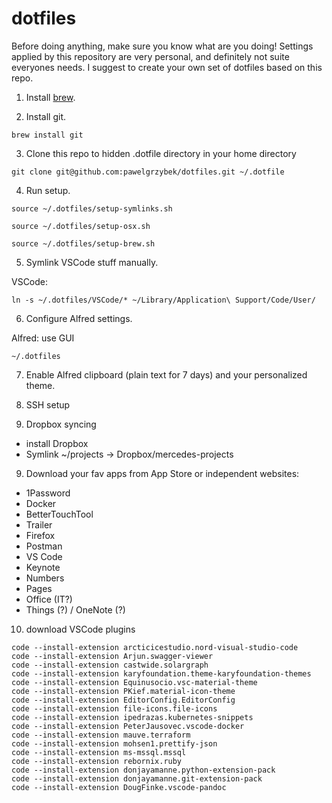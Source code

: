 # dotfiles

Before doing anything, make sure you know what are you doing! Settings applied by this repository are very personal, and definitely not suite everyones needs. I suggest to create your own set of dotfiles based on this repo.

1. Install [brew](https://brew.sh/).

2. Install git.

```
brew install git
```

3. Clone this repo to hidden .dotfile directory in your home directory

```
git clone git@github.com:pawelgrzybek/dotfiles.git ~/.dotfile
```

4. Run setup.

```
source ~/.dotfiles/setup-symlinks.sh
```

```
source ~/.dotfiles/setup-osx.sh
```

```
source ~/.dotfiles/setup-brew.sh
```

5. Symlink VSCode stuff manually.

VSCode:

```
ln -s ~/.dotfiles/VSCode/* ~/Library/Application\ Support/Code/User/
```

6. Configure Alfred settings.

Alfred: use GUI

```
~/.dotfiles
```

7. Enable Alfred clipboard (plain text for 7 days) and your personalized theme.

8. SSH setup

9. Dropbox syncing
- install Dropbox
- Symlink ~/projects -> Dropbox/mercedes-projects

9. Download your fav apps from App Store or independent websites:

- 1Password
- Docker
- BetterTouchTool
- Trailer
- Firefox
- Postman
- VS Code
- Keynote
- Numbers
- Pages
- Office (IT?)
- Things (?) / OneNote (?)

10. download VSCode plugins

```
code --install-extension arcticicestudio.nord-visual-studio-code
code --install-extension Arjun.swagger-viewer
code --install-extension castwide.solargraph
code --install-extension karyfoundation.theme-karyfoundation-themes
code --install-extension Equinusocio.vsc-material-theme
code --install-extension PKief.material-icon-theme
code --install-extension EditorConfig.EditorConfig
code --install-extension file-icons.file-icons
code --install-extension ipedrazas.kubernetes-snippets
code --install-extension PeterJausovec.vscode-docker
code --install-extension mauve.terraform
code --install-extension mohsen1.prettify-json
code --install-extension ms-mssql.mssql
code --install-extension rebornix.ruby
code --install-extension donjayamanne.python-extension-pack
code --install-extension donjayamanne.git-extension-pack
code --install-extension DougFinke.vscode-pandoc
```

